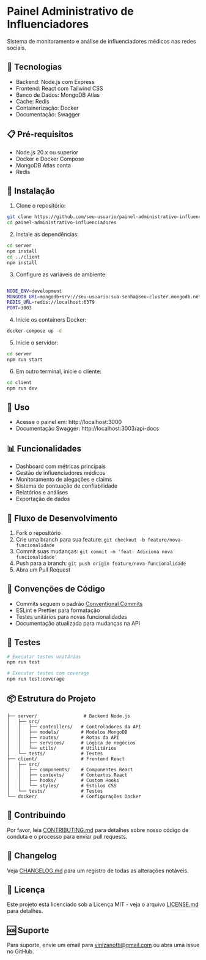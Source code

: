 # Painel Administrativo de Influenciadores #

Sistema de monitoramento e análise de influenciadores médicos nas redes sociais.

## 🚀 Tecnologias

- Backend: Node.js com Express
- Frontend: React com Tailwind CSS
- Banco de Dados: MongoDB Atlas
- Cache: Redis
- Containerização: Docker
- Documentação: Swagger

## 📋 Pré-requisitos

- Node.js 20.x ou superior
- Docker e Docker Compose
- MongoDB Atlas conta
- Redis

## 🔧 Instalação

1. Clone o repositório:
```bash
git clone https://github.com/seu-usuario/painel-administrativo-influenciadores.git
cd painel-administrativo-influenciadores
```

2. Instale as dependências:
```bash
cd server
npm install
cd ../client
npm install
```

3. Configure as variáveis de ambiente:
```bash

NODE_ENV=development
MONGODB_URI=mongodb+srv://seu-usuario:sua-senha@seu-cluster.mongodb.net/influencer-dashboard?retryWrites=true&w=majority&appName=ClusterInfluencers
REDIS_URL=redis://localhost:6379
PORT=3003
```

4. Inicie os containers Docker:
```bash
docker-compose up -d
```

5. Inicie o servidor:
```bash
cd server
npm run start
```

6. Em outro terminal, inicie o cliente:
```bash
cd client
npm run dev
```

## 🚀 Uso

- Acesse o painel em: http://localhost:3000
- Documentação Swagger: http://localhost:3003/api-docs

## 📊 Funcionalidades

- Dashboard com métricas principais
- Gestão de influenciadores médicos
- Monitoramento de alegações e claims
- Sistema de pontuação de confiabilidade
- Relatórios e análises
- Exportação de dados

## 🔄 Fluxo de Desenvolvimento

1. Fork o repositório
2. Crie uma branch para sua feature: `git checkout -b feature/nova-funcionalidade`
3. Commit suas mudanças: `git commit -m 'feat: Adiciona nova funcionalidade'`
4. Push para a branch: `git push origin feature/nova-funcionalidade`
5. Abra um Pull Request

## 📝 Convenções de Código

- Commits seguem o padrão [Conventional Commits](https://www.conventionalcommits.org/)
- ESLint e Prettier para formatação
- Testes unitários para novas funcionalidades
- Documentação atualizada para mudanças na API

## 🧪 Testes

```bash
# Executar testes unitários
npm run test

# Executar testes com coverage
npm run test:coverage
```

## 📦 Estrutura do Projeto

```
├── server/                 # Backend Node.js
│   ├── src/
│   │   ├── controllers/   # Controladores da API
│   │   ├── models/        # Modelos MongoDB
│   │   ├── routes/        # Rotas da API
│   │   ├── services/      # Lógica de negócios
│   │   └── utils/         # Utilitários
│   └── tests/             # Testes
├── client/                # Frontend React
│   ├── src/
│   │   ├── components/    # Componentes React
│   │   ├── contexts/      # Contextos React
│   │   ├── hooks/         # Custom Hooks
│   │   └── styles/        # Estilos CSS
│   └── tests/             # Testes
└── docker/                # Configurações Docker
```

## 🤝 Contribuindo

Por favor, leia [CONTRIBUTING.md](CONTRIBUTING.md) para detalhes sobre nosso código de conduta e o processo para enviar pull requests.

## 📜 Changelog

Veja [CHANGELOG.md](CHANGELOG.md) para um registro de todas as alterações notáveis.

## 📄 Licença

Este projeto está licenciado sob a Licença MIT - veja o arquivo [LICENSE.md](LICENSE.md) para detalhes.

## 🆘 Suporte

Para suporte, envie um email para vinizanotti@gmail.com ou abra uma issue no GitHub.
